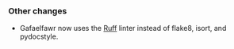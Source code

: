 ### Other changes

- Gafaelfawr now uses the [Ruff](https://beta.ruff.rs/docs/) linter instead of flake8, isort, and pydocstyle.
